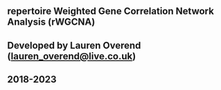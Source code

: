 ## repertoire Weighted Gene Correlation Network Analysis (rWGCNA) 
## Developed by Lauren Overend (lauren_overend@live.co.uk)
## 2018-2023 



